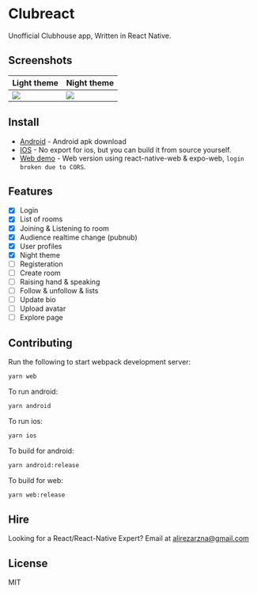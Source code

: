 # Clubreact

Unofficial Clubhouse app, Written in React Native.

## Screenshots

| Light theme | Night theme |
| ----------- | ----------- |
| ![][light]  | ![][dark]   |

## Install

- [Android](https://github.com/arnnis/clubreact/releases/latest) - Android apk download
- [IOS](https://arnnis.github.io/clubreact) - No export for ios, but you can build it from source yourself.
- [Web demo](https://arnnis.github.io/clubreact) - Web version using react-native-web & expo-web, `login broken due to CORS`.
<!-- - [Windows](https://github.com/arnnis/Sup/releases/latest) - Windows version using electron
- [Linux](https://github.com/arnnis/Sup/releases/latest) - Linux version using electron -->

[dark]: https://user-images.githubusercontent.com/61647712/114277408-bc69ec00-9a33-11eb-9c9a-775772e73fbc.jpg
[light]: https://user-images.githubusercontent.com/61647712/114277409-be33af80-9a33-11eb-97ba-b905ad096bb7.jpg

## Features

- [x] Login
- [x] List of rooms
- [x] Joining & Listening to room
- [x] Audience realtime change (pubnub)
- [x] User profiles
- [x] Night theme
- [ ] Registeration
- [ ] Create room
- [ ] Raising hand & speaking
- [ ] Follow & unfollow & lists
- [ ] Update bio
- [ ] Upload avatar
- [ ] Explore page

## Contributing

Run the following to start webpack development server:

```sh
yarn web
```

To run android:

```sh
yarn android
```

To run ios:

```sh
yarn ios
```

To build for android:

```sh
yarn android:release
```

To build for web:

```sh
yarn web:release
```

## Hire

Looking for a React/React-Native Expert? Email at alirezarzna@gmail.com

## License

MIT
